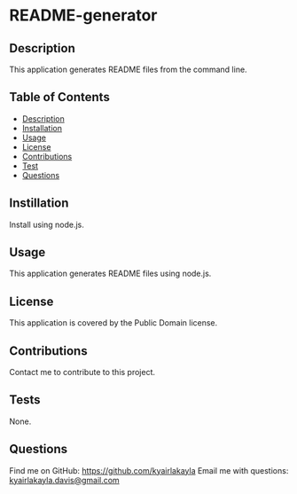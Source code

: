 # README-generator

## Description 
This application generates README files from the command line. 

## Table of Contents 
- [Description](#description)
- [Installation](#instillation)
- [Usage](#usage)
- [License](#license)
- [Contributions](#contributors)
- [Test](#tests)
- [Questions](#questions)

## Instillation
Install using node.js. 

## Usage 
This application generates README files using node.js.

## License 
This application is covered by the Public Domain license.

## Contributions 
Contact me to contribute to this project.

## Tests 
None.

## Questions 

Find me on GitHub: https://github.com/kyairlakayla
Email me with questions: kyairlakayla.davis@gmail.com